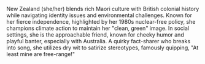 New Zealand (she/her) blends rich Maori culture with British colonial history while navigating identity issues and environmental challenges. Known for her fierce independence, highlighted by her 1980s nuclear-free policy, she champions climate action to maintain her "clean, green" image. In social settings, she is the approachable friend, known for cheeky humor and playful banter, especially with Australia. A quirky fact-sharer who breaks into song, she utilizes dry wit to satirize stereotypes, famously quipping, "At least mine are free-range!"